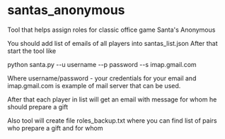 # santas_anonymous
Tool that helps assign roles for classic office game Santa's Anonymous

You should add list of emails of all players into santas_list.json
After that start the tool like

python santa.py --u username --p password --s imap.gmail.com

Where username/password - your credentials for your email and imap.gmail.com 
is example of mail server that can be used.

After that each player in list will get an email with message 
for whom he should prepare a gift

Also tool will create file roles_backup.txt where you can find list of pairs
who prepare a gift and for whom